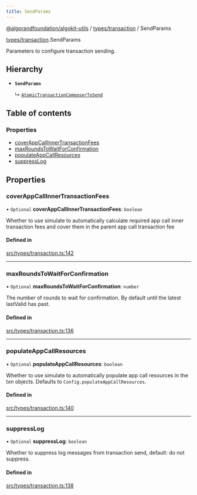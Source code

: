 ```yaml
---
title: SendParams
---
```


[@algorandfoundation/algokit-utils](/reference/algokit-utils-ts/api/readme/) / [types/transaction](/reference/algokit-utils-ts/api/modules/types_transaction/) / SendParams

[types/transaction](/reference/algokit-utils-ts/api/modules/types_transaction/).SendParams

Parameters to configure transaction sending.

## Hierarchy

- **`SendParams`**

  ↳ [`AtomicTransactionComposerToSend`](types_transaction.AtomicTransactionComposerToSend.md)

## Table of contents

### Properties

- [coverAppCallInnerTransactionFees](types_transaction.SendParams.md#coverappcallinnertransactionfees)
- [maxRoundsToWaitForConfirmation](types_transaction.SendParams.md#maxroundstowaitforconfirmation)
- [populateAppCallResources](types_transaction.SendParams.md#populateappcallresources)
- [suppressLog](types_transaction.SendParams.md#suppresslog)

## Properties

### coverAppCallInnerTransactionFees

• `Optional` **coverAppCallInnerTransactionFees**: `boolean`

Whether to use simulate to automatically calculate required app call inner transaction fees and cover them in the parent app call transaction fee

#### Defined in

[src/types/transaction.ts:142](https://github.com/algorandfoundation/algokit-utils-ts/blob/main/src/types/transaction.ts#L142)

---

### maxRoundsToWaitForConfirmation

• `Optional` **maxRoundsToWaitForConfirmation**: `number`

The number of rounds to wait for confirmation. By default until the latest lastValid has past.

#### Defined in

[src/types/transaction.ts:136](https://github.com/algorandfoundation/algokit-utils-ts/blob/main/src/types/transaction.ts#L136)

---

### populateAppCallResources

• `Optional` **populateAppCallResources**: `boolean`

Whether to use simulate to automatically populate app call resources in the txn objects. Defaults to `Config.populateAppCallResources`.

#### Defined in

[src/types/transaction.ts:140](https://github.com/algorandfoundation/algokit-utils-ts/blob/main/src/types/transaction.ts#L140)

---

### suppressLog

• `Optional` **suppressLog**: `boolean`

Whether to suppress log messages from transaction send, default: do not suppress.

#### Defined in

[src/types/transaction.ts:138](https://github.com/algorandfoundation/algokit-utils-ts/blob/main/src/types/transaction.ts#L138)
